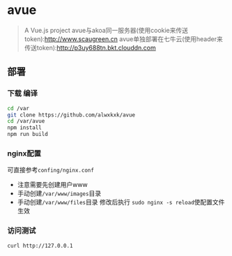 # avue

> A Vue.js project
avue与akoa同一服务器(使用cookie来传送token):http://www.scaugreen.cn
avue单独部署在七牛云(使用header来传送token):http://p3uy688tn.bkt.clouddn.com

## 部署
### 下载 编译
```bash
cd /var
git clone https://github.com/alwxkxk/avue
cd /var/avue
npm install
npm run build
```

### nginx配置
可直接参考`confing/nginx.conf`
- 注意需要先创建用户www
- 手动创建`/var/www/images`目录
- 手动创建`/var/www/files`目录
修改后执行 `sudo nginx -s reload`使配置文件生效

### 访问测试
```bash
curl http://127.0.0.1
```
